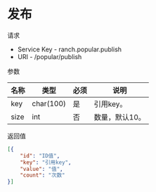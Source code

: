 # 发布

请求
- Service Key - ranch.popular.publish
- URI - /popular/publish

参数

|名称|类型|必须|说明|
|---|---|---|---|
|key|char(100)|是|引用key。|
|size|int|否|数量，默认10。|

返回值
```json
[{
    "id": "ID值",
    "key": "引用key",
    "value": "值",
    "count": "次数"
}]
```
